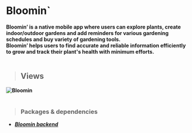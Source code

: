 # Bloomin`

<strong>Bloomin’ is a native mobile app where users can explore plants, create indoor/outdoor gardens and add reminders for various gardening schedules and buy variety of gardening tools.<br/>
Bloomin’ helps users to find accurate and reliable information efficiently to grow and track their plant's health with minimum efforts.<strong/>
<br><br>

> ## Views
![Bloomin](https://user-images.githubusercontent.com/73666943/186475221-a223bce1-5fb7-423d-9c0c-a6884c729082.png)
<br><br>

> ### Packages & dependencies
* [<em>Bloomin backend<em>](https://github.com/Bikash-nath/Bloomin-backend)

